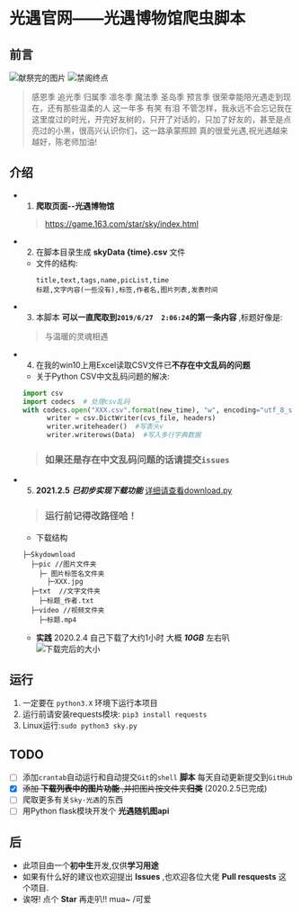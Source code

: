 <!--
 * @Author: WhaleFall
 * @Date: 2021-02-02 10:58:16
 * @LastEditTime: 2021-02-05 19:43:49
 * @Description: 自述文件
-->
# 光遇官网——光遇博物馆爬虫脚本
## 前言
![献祭完的图片](https://i.loli.net/2021/02/02/lsPKiMowSvn94Ic.jpg)
![禁阁终点](https://i.loli.net/2021/02/02/qRJpxn52VYBuAKf.png)
> 感恩季 追光季 归属季 凛冬季 魔法季 圣岛季 预言季 很荣幸能陪光遇走到现在，还有那些温柔的人 这一年多 有笑 有泪 不管怎样，我永远不会忘记我在这里度过的时光，开完好友树的，只开了对话的，只加了好友的，甚至是点亮过的小黑，很高兴认识你们，这一路承蒙照顾 真的很爱光遇,祝光遇越来越好，陈老师加油!
## 介绍
- 1. **爬取页面--光遇博物馆**
  > https://game.163.com/star/sky/index.html
- 2. 在脚本目录生成 **skyData {time}.csv** 文件
  - 文件的结构:
    ```csv
    title,text,tags,name,picList,time
    标题,文字内容(一些没有),标签,作者名,图片列表,发表时间
    ```
- 3. 本脚本 **可以一直爬取到`2019/6/27  2:06:24`的第一条内容** ,标题好像是:
  > 与温暖的灵魂相遇
- 4. 在我的win10上用Excel读取CSV文件已**不存在中文乱码的问题**
  - 关于Python CSV中文乱码问题的解决:
  ```python
  import csv
  import codecs  # 处理csv乱码
  with codecs.open("XXX.csv".format(new_time), "w", encoding="utf_8_sig") as cvs_file:
        writer = csv.DictWriter(cvs_file, headers)
        writer.writeheader()  #写表头v
        writer.writerows(Data)  #写入多行字典数据
  ```
  >### 如果还是存在中文乱码问题的话请提交`issues`
- 5. **2021.2.5** ***已初步实现下载功能*** [详细请查看download.py](/download.py)
  > ### 运行前记得改路径哈！
  - 下载结构
  ```dat
  ├─Skydownload
    ├─pic //图片文件夹
      ├─ 图片标签名文件夹
        ├─XXX.jpg
    ├─txt  //文字文件夹
      ├─标题_作者.txt
    ├─video //视频文件夹
      ├─标题.mp4
  ```
  - **实践** 2020.2.4 自己下载了大约1小时 大概 ***10GB*** 左右叭
    ![下载完后的大小](https://i.loli.net/2021/02/05/y1XlvcwS6qZfnd7.png)
## 运行
1. 一定要在 `python3.X` 环境下运行本项目
2. 运行前请安装requests模块:
   `pip3 install requests`
3. Linux运行:`sudo python3 sky.py`
## TODO
- [ ] 添加`crantab`自动运行和自动提交`Git`的`shell` **脚本** 每天自动更新提交到`GitHub`
- [X] ~~添加 **下载列表中的图片功能** ,并把图片按文件夹**归类**~~ (2020.2.5已完成)
- [ ] 爬取更多有关`Sky·光遇`的东西
- [ ] 用Python flask模块开发个 **光遇随机图api**
## 后
- 此项目由一个**初中生**开发,仅供**学习用途**
- 如果有什么好的建议也欢迎提出 **Issues** ,也欢迎各位大佬 **Pull resquests** 这个项目.
- 诶呀! 点个 **Star** 再走叭!! mua~ /可爱

